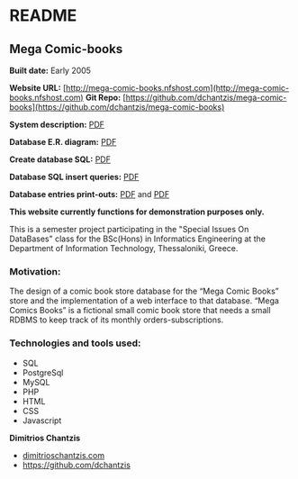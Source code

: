 # README

## Mega Comic-books
**Built date:** Early 2005

**Website URL:** [http://mega-comic-books.nfshost.com](http://mega-comic-books.nfshost.com)
**Git Repo:** [https://github.com/dchantzis/mega-comic-books](https://github.com/dchantzis/mega-comic-books)

**System description:** [PDF]()

**Database E.R. diagram:** [PDF]()

**Create database SQL:** [PDF]()

**Database SQL insert queries:** [PDF]()

**Database entries print-outs:** [PDF]() and [PDF]()


**This website currently functions for demonstration purposes only.**

This is a semester project participating in the "Special Issues On DataBases" class for the BSc(Hons) in Informatics Engineering at the Department of Information Technology, Thessaloniki, Greece.

### Motivation:
The design of a comic book store database for the “Mega Comic Books” store and the implementation of a web interface to that database. “Mega Comics Books” is a fictional small comic book store that needs a small RDBMS to keep track of its monthly orders-subscriptions.


### Technologies and tools used:

* SQL
* PostgreSql
* MySQL
* PHP
* HTML
* CSS
* Javascript

**Dimitrios Chantzis**
- [dimitrioschantzis.com](http://www.dimitrioschantzis.com)
- <https://github.com/dchantzis>
